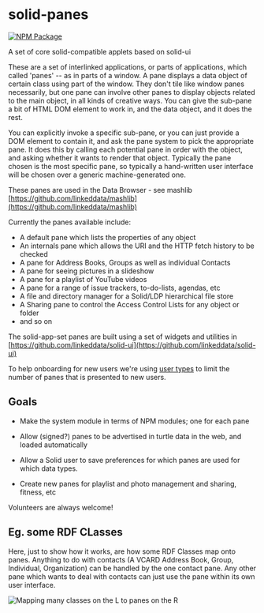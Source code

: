 # solid-panes

[![NPM Package](https://img.shields.io/npm/v/solid-panes.svg)](https://www.npmjs.com/package/solid-panes)

A set of core solid-compatible applets based on solid-ui

These are a set of interlinked applications, or parts of applications,
which called 'panes' -- as in parts of a window. A pane displays a data object of certain class using part of the window.
They don't tile like window panes necessarily, but one pane can involve other panes to display
objects related to the main object, in all kinds of creative ways. You can give the sub-pane a bit of
HTML DOM element to work in, and the data object, and it does the rest.

You can explicitly invoke a specific sub-pane, or you can just provide a DOM element to contain it,
and ask the pane system to pick the appropriate pane. It does this by calling each potential pane in order
with the object, and asking whether it wants to render that object. Typically the pane chosen is the most specific pane,
so typically a hand-written user interface will be chosen over a generic machine-generated one.

These panes are used in the Data Browser - see mashlib [https://github.com/linkeddata/mashlib](https://github.com/linkeddata/mashlib)

Currently the panes available include:

- A default pane which lists the properties of any object
- An internals pane which allows the URI and the HTTP fetch history to be checked
- A pane for Address Books, Groups as well as individual Contacts
- A pane for seeing pictures in a slideshow
- A pane for a playlist of YouTube videos
- A pane for a range of issue trackers, to-do-lists, agendas, etc
- A file and directory manager for a Solid/LDP hierarchical file store
- A Sharing pane to control the Access Control Lists for any object or folder
- and so on

The solid-app-set panes are built using a set of widgets and utilities in [https://github.com/linkeddata/solid-ui](https://github.com/linkeddata/solid-ui)

To help onboarding for new users we're using [user types](./Documentation/user-types.md) to limit the number of panes that is presented
to new users.

## Goals

- Make the system module in terms of NPM modules; one for each pane

- Allow (signed?) panes to be advertised in turtle data in the web, and loaded automatically

- Allow a Solid user to save preferences for which panes are used for which data types.

- Create new panes for playlist and photo management and sharing, fitness, etc

Volunteers are always welcome!

## Eg. some RDF CLasses

Here, just to show how it works, are how some RDF Classes map onto panes. Anything to do with
contacts (A VCARD Address Book, Group, Individual, Organization) can be handled by the one contact
pane. Any other pane which wants to deal with contacts can just use the pane within its own user interface.

![Mapping many classes on the L to panes on the R](https://solid.github.io/solid-panes/doc/images/panes-for-classes.svg)
